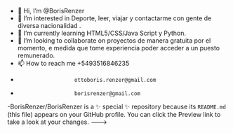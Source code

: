 - 👋 Hi, I’m @BorisRenzer
- 👀 I’m interested in  Deporte, leer, viajar y contactarme con gente de diversa nacionalidad .
- 🌱 I’m currently learning  HTML5/CSS/Java Script y  Python.
- 💞️ I’m looking to collaborate on  proyectos de manera gratuita por el momento, e medida que tome experiencia  poder acceder a  un puesto remunerado.
- 📫 How to reach me  +5493516846235 
-                       ottoboris.renzer@gmail.com
-                       borisrenzer@gmail.com
-BorisRenzer/BorisRenzer is a ✨ special ✨ repository because its `README.md` (this file) appears on your GitHub profile.
You can click the Preview link to take a look at your changes.
--->
